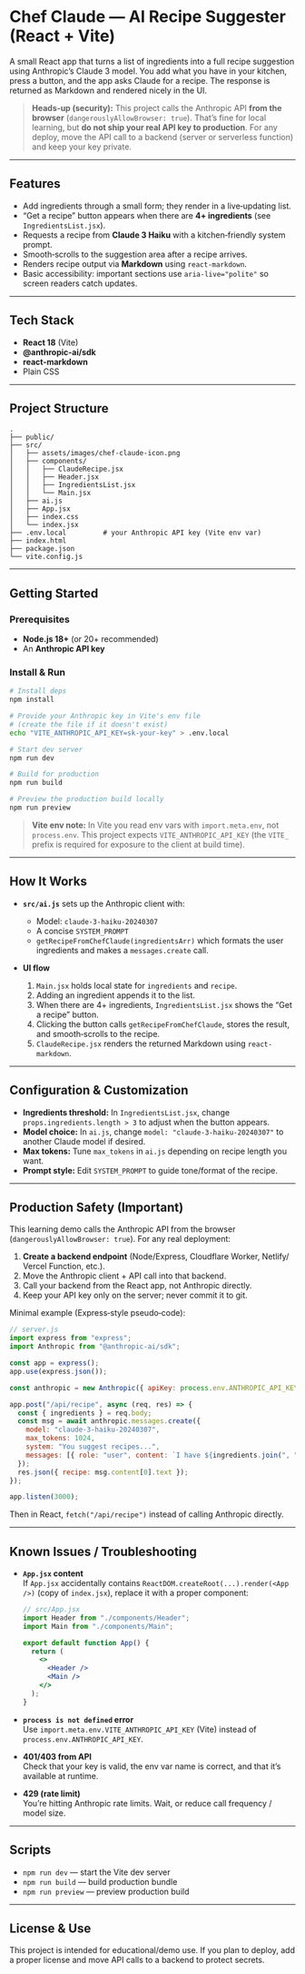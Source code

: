 # Chef Claude — AI Recipe Suggester (React + Vite)

A small React app that turns a list of ingredients into a full recipe suggestion using Anthropic’s Claude 3 model. You add what you have in your kitchen, press a button, and the app asks Claude for a recipe. The response is returned as Markdown and rendered nicely in the UI.

> **Heads‑up (security):** This project calls the Anthropic API **from the browser** (`dangerouslyAllowBrowser: true`). That’s fine for local learning, but **do not ship your real API key to production**. For any deploy, move the API call to a backend (server or serverless function) and keep your key private.

---

## Features

- Add ingredients through a small form; they render in a live‑updating list.
- “Get a recipe” button appears when there are **4+ ingredients** (see `IngredientsList.jsx`).
- Requests a recipe from **Claude 3 Haiku** with a kitchen‑friendly system prompt.
- Smooth‑scrolls to the suggestion area after a recipe arrives.
- Renders recipe output via **Markdown** using `react-markdown`.
- Basic accessibility: important sections use `aria-live="polite"` so screen readers catch updates.

---

## Tech Stack

- **React 18** (Vite)
- **@anthropic-ai/sdk**
- **react-markdown**
- Plain CSS

---

## Project Structure

```
.
├── public/
├── src/
│   ├── assets/images/chef-claude-icon.png
│   ├── components/
│   │   ├── ClaudeRecipe.jsx
│   │   ├── Header.jsx
│   │   ├── IngredientsList.jsx
│   │   └── Main.jsx
│   ├── ai.js
│   ├── App.jsx
│   ├── index.css
│   └── index.jsx
├── .env.local         # your Anthropic API key (Vite env var)
├── index.html
├── package.json
└── vite.config.js
```

---

## Getting Started

### Prerequisites

- **Node.js 18+** (or 20+ recommended)
- An **Anthropic API key**

### Install & Run

```bash
# Install deps
npm install

# Provide your Anthropic key in Vite's env file
# (create the file if it doesn't exist)
echo "VITE_ANTHROPIC_API_KEY=sk-your-key" > .env.local

# Start dev server
npm run dev

# Build for production
npm run build

# Preview the production build locally
npm run preview
```

> **Vite env note:** In Vite you read env vars with `import.meta.env`, not `process.env`. This project expects `VITE_ANTHROPIC_API_KEY` (the `VITE_` prefix is required for exposure to the client at build time).

---

## How It Works

- **`src/ai.js`** sets up the Anthropic client with:

  - Model: `claude-3-haiku-20240307`
  - A concise `SYSTEM_PROMPT`
  - `getRecipeFromChefClaude(ingredientsArr)` which formats the user ingredients and makes a `messages.create` call.

- **UI flow**
  1. `Main.jsx` holds local state for `ingredients` and `recipe`.
  2. Adding an ingredient appends it to the list.
  3. When there are 4+ ingredients, `IngredientsList.jsx` shows the “Get a recipe” button.
  4. Clicking the button calls `getRecipeFromChefClaude`, stores the result, and smooth‑scrolls to the recipe.
  5. `ClaudeRecipe.jsx` renders the returned Markdown using `react-markdown`.

---

## Configuration & Customization

- **Ingredients threshold:** In `IngredientsList.jsx`, change `props.ingredients.length > 3` to adjust when the button appears.
- **Model choice:** In `ai.js`, change `model: "claude-3-haiku-20240307"` to another Claude model if desired.
- **Max tokens:** Tune `max_tokens` in `ai.js` depending on recipe length you want.
- **Prompt style:** Edit `SYSTEM_PROMPT` to guide tone/format of the recipe.

---

## Production Safety (Important)

This learning demo calls the Anthropic API from the browser (`dangerouslyAllowBrowser: true`). For any real deployment:

1. **Create a backend endpoint** (Node/Express, Cloudflare Worker, Netlify/ Vercel Function, etc.).
2. Move the Anthropic client + API call into that backend.
3. Call your backend from the React app, not Anthropic directly.
4. Keep your API key only on the server; never commit it to git.

Minimal example (Express‑style pseudo‑code):

```js
// server.js
import express from "express";
import Anthropic from "@anthropic-ai/sdk";

const app = express();
app.use(express.json());

const anthropic = new Anthropic({ apiKey: process.env.ANTHROPIC_API_KEY });

app.post("/api/recipe", async (req, res) => {
  const { ingredients } = req.body;
  const msg = await anthropic.messages.create({
    model: "claude-3-haiku-20240307",
    max_tokens: 1024,
    system: "You suggest recipes...",
    messages: [{ role: "user", content: `I have ${ingredients.join(", ")}` }],
  });
  res.json({ recipe: msg.content[0].text });
});

app.listen(3000);
```

Then in React, `fetch("/api/recipe")` instead of calling Anthropic directly.

---

## Known Issues / Troubleshooting

- **`App.jsx` content**  
  If `App.jsx` accidentally contains `ReactDOM.createRoot(...).render(<App />)` (copy of `index.jsx`), replace it with a proper component:

  ```jsx
  // src/App.jsx
  import Header from "./components/Header";
  import Main from "./components/Main";

  export default function App() {
    return (
      <>
        <Header />
        <Main />
      </>
    );
  }
  ```

- **`process is not defined` error**  
  Use `import.meta.env.VITE_ANTHROPIC_API_KEY` (Vite) instead of `process.env.ANTHROPIC_API_KEY`.

- **401/403 from API**  
  Check that your key is valid, the env var name is correct, and that it’s available at runtime.

- **429 (rate limit)**  
  You’re hitting Anthropic rate limits. Wait, or reduce call frequency / model size.

---

## Scripts

- `npm run dev` — start the Vite dev server
- `npm run build` — build production bundle
- `npm run preview` — preview production build

---

## License & Use

This project is intended for educational/demo use. If you plan to deploy, add a proper license and move API calls to a backend to protect secrets.
